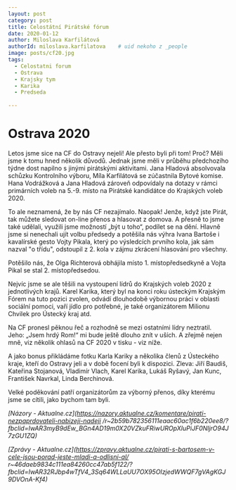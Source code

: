 ```yaml
---
layout: post
category: post
title: Celostátní Pirátské fórum    
date: 2020-01-12
author: Miloslava Karfilátová
authorId: miloslava.karfilatova    # uid nekoho z _people
image: posts/cf20.jpg
tags:
  - Celostatni forum
  - Ostrava
  - Krajsky tym
  - Karika
  - Predseda
  
---
```


# Ostrava 2020 

Letos jsme sice na CF do Ostravy nejeli! Ale přesto byli při tom!
Proč? Měli jsme k tomu hned několik důvodů. Jednak jsme měli v průběhu předchozího týdne dost napilno s jinými pirátskými aktivitami. 
Jana Hladová absolvovala schůzku Kontrolního výboru, Míla Karfilátová se zúčastnila Bytové komise. Hana Vodrážková a Jana Hladová zároveň 
odpovídaly na dotazy v rámci primárních voleb na 5.-9. místo na Pirátské kandidátce do Krajských voleb 2020. 

To ale neznamená, že by nás CF nezajímalo. Naopak! Jenže, když jste Pirát, tak můžete sledovat on-line přenos a hlasovat z domova. 
A přesně to jsme také udělali, využili jsme možností „být u toho“, podílet se na dění. 
Hlavně jsme si nenechali ujít volbu předsedy a potěšila nás výhra Ivana Bartoše i kavalírské gesto Vojty Pikala, který po výsledcích prvního kola, jak sám
nazval "o třídu", odstoupil z 2. kola v zájmu zkrácení hlasování pro všechny. 

Potěšilo nás, že Olga Richterová obhájila místo 1. místopředsedkyně a Vojta Pikal se stal 2. místopředsedou.

Nejvíc jsme se ale těšili na vystoupení lídrů do Krajských voleb 2020 z jednotlivých krajů. 
Karel Karika, který byl na konci roku ústeckým Krajským Fórem na tuto pozici zvolen, odvádí dlouhodobě výbornou práci v oblasti sociální
pomoci, vaří jídlo pro potřebné, je také organizátorem Milionu Chvilek pro Ústecký kraj atd. 

Na CF pronesl pěknou řeč a rozhodně se mezi ostatními lídry neztratil. Jeho: „Jsem hrdý Rom!“ mi bude ještě dlouho znít v uších. 
A zřejmě nejen mně, viz několik ohlasů na CF 2020 v tisku - viz níže.

A jako bonus přikládáme fotku Karla Kariky a několika členů z Ústeckého kraje, kteří do Ostravy jeli a v době focení byli k dispozici. 
Zleva: Jiří Baudiš, Kateřina Stojanová, Vladimír Vlach, Karel Karika, Lukáš Ryšavý, Jan Kunc, František Navrkal, Linda Berchinová.

Velké poděkování patří organizátorům za výborný přenos, díky kterému jsme se cítili, jako bychom tam byli. 

*[Názory - Aktualne.cz](https://nazory.aktualne.cz/komentare/pirati-nezpaprdovateli-nabizeji-nadeji
/r~2b59b782356111eaac60ac1f6b220ee8/?fbclid=IwAR3myB9dEw_BGn4AD19m0X20VZkuFRiwUROpXIuPiJF0NljrO94J7zGU1ZQ)* 

*[Zprávy - Aktualne.cz](https://zpravy.aktualne.cz/pirati-s-bartosem-v-cele-jsou-porad-jeste-mladi-a-odlisni-al/
r~46daeb9834c111ea84260cc47ab5f122/?fbclid=IwAR32RJbp4wTfV4_3Sq64WLLaUU7OX95OIzjedWWQF7gVAgKGJ9DVOnA-Kf4)* 
